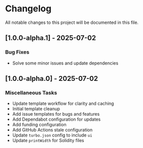 # Changelog

All notable changes to this project will be documented in this file.

## [1.0.0-alpha.1] - 2025-07-02

### Bug Fixes

- Solve some minor issues and update dependencies

## [1.0.0-alpha.0] - 2025-07-02

### Miscellaneous Tasks

- Update template workflow for clarity and caching
- Initial template cleanup
- Add issue templates for bugs and features
- Add Dependabot configuration for updates
- Add funding configuration
- Add GitHub Actions stale configuration
- Update `turbo.json` config to include `ui`
- Update `printWidth` for Solidity files

<!-- generated by git-cliff -->
